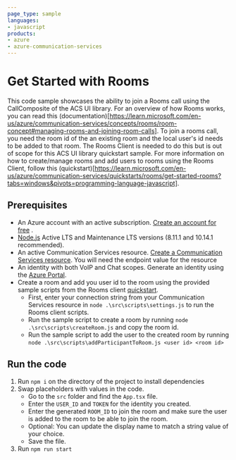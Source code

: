 ```yaml
---
page_type: sample
languages:
- javascript
products:
- azure
- azure-communication-services
---
```


# Get Started with Rooms

This code sample showcases the ability to join a Rooms call using the CallComposite of the ACS UI library. For an overview of how Rooms works, you can read this 
(documentation)[https://learn.microsoft.com/en-us/azure/communication-services/concepts/rooms/room-concept#managing-rooms-and-joining-room-calls]. To join a rooms call, you need the room id of the an existing room and the local user's id needs to be added to that room. The Rooms Client is needed to do this but is out of scope for this ACS UI library quickstart sample. For more information on how to create/manage rooms and add users to rooms using the Rooms Client, follow this (quickstart)[https://learn.microsoft.com/en-us/azure/communication-services/quickstarts/rooms/get-started-rooms?tabs=windows&pivots=programming-language-javascript].

## Prerequisites

- An Azure account with an active subscription. [Create an account for free](https://azure.microsoft.com/free/?WT.mc_id=A261C142F)  .
- [Node.js](https://nodejs.org/en/) Active LTS and Maintenance LTS versions (8.11.1 and 10.14.1 recommended).
- An active Communication Services resource. [Create a Communication Services resource](https://docs.microsoft.com/azure/communication-services/quickstarts/create-communication-resource). You will need the endpoint value for the resource
- An identity with both VoIP and Chat scopes. Generate an identity using the [Azure Portal](https://docs.microsoft.com/azure/communication-services/quickstarts/identity/quick-create-identity).
- Create a room and add you user id to the room using the provided sample scripts from the Rooms client [quickstart](https://learn.microsoft.com/en-us/azure/communication-services/quickstarts/rooms/get-started-rooms?pivots=programming-language-javascript&tabs=windows).
    - First, enter your connection string from your Communication Services resource in `node .\src\scripts\settings.js` to run the Rooms client scripts.
    - Run the sample script to create a room by running `node .\src\scripts\createRoom.js` and copy the room id.
    - Run the sample script to add the user to the created room by running `node .\src\scripts\addParticipantToRoom.js <user id> <room id>`

## Run the code

1. Run `npm i` on the directory of the project to install dependencies
2. Swap placeholders with values in the code.
    - Go to the `src` folder and find the `App.tsx` file.
    - Enter the `USER_ID` and `TOKEN` for the identity you created.
    - Enter the generated `ROOM_ID` to join the room and make sure the user is added to the room to be able to join the room.
    - Optional: You can update the display name to match a string value of your choice.
    - Save the file.
4. Run `npm run start`
